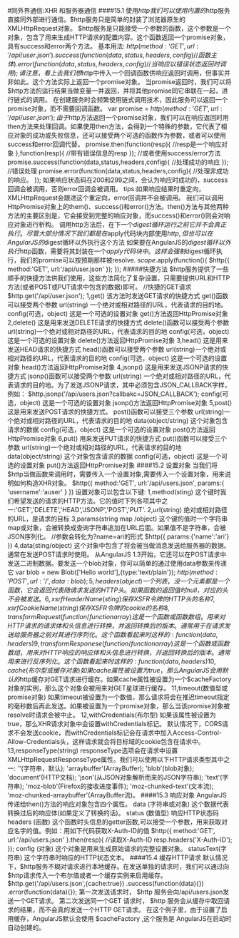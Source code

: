 #同外界通信:XHR 和服务器通信
####15.1 使用$http
    我们可以使用内置的$http服务直接同外部进行通信。$http服务只是简单的封装了浏览器原生的XMLHttpRequest对象。
    $http服务是只能接受一个参数的函数，这个参数是一个对象，包含了用来生成HTTP请求的配置内容。这个函数返回一个promise对象，具有success和error两个方法。
      基本用法:
        $http({
        	method:'GET',
        	url:'/api/user.json'
        }).success(function(data,status,headers,config){
        	//函数主体
        }).error(function(data,status,headers,config){
        	//当响应以错误状态返回时调用
        });
    请注意，看上去我们想$http中传入一个回调函数供响应返回时调用，但事实并非如此。这个方法实际上返回一个promise对象。
    当promise返回时，我们可以将$http方法的运行结果当做变量一并返回，并将其他promise同它串联在一起，进行链式的调用。
    在创建服务时会频繁使用链式调用技术，因此服务可以返回一个promise对象，而不需要回调函数。
      var promise = $http({
      	method:'GET',
      	url:'/api/user.json'
      });
    由于$http方法返回一个promise对象，我们可以在响应返回时用then方法来处理回调。如果使用then方法，会得到一个特殊的参数，它代表了相应对象的成功或失败信息，还可以接受两个可选的函数作为参数，或者可以使用success和error回调代替。
      promise.then(function(resp){
      	//resp是一个响应对象
      },function(resp){
      	//带有错误信息的resp
      });
      //或者使用success/error方法
      promise.success(function(data,status,headers,config){
      	//处理成功的响应
      });
      //错误处理
      promise.error(function(data,status,headers,config){
      	//处理非成功的响应。
      });
    如果响应状态码在200和299之间，会认为响应时成功的，success回调会被调用，否则error回调会被调用。
      tips:如果响应结果时重定向，XMLHttpRequest会跟进这个重定向，error回调并不会被调用。
    我们可以调用HttpPromise对象上的them()、success()和error()方法。then()方法与其他两种方法的主要区别是，它会接受到完整的响应对象，而success()和error()则会对响应对象进行析构。
    调用http方法后，在下一个$digest循环运行之前它并不会真正执行。尽管大部分情况下我们都是在$apply代码块内部使用$http,但也可以在AngularJS的$digest循环以外执行这个方法
    如果要在AngularJS的$digest循环以外执行$http函数，需要将其封装在一个$apply代码块中。这样会强制$digest循环执行，我们的promise可以按预期那样被resolve.
    $scope.$apply(function(){
    	$http({
    		method:'GET',
    		url:'/api/user.json'
    	});
    });
#####快捷方法
    $http服务提供了一些顺手的快捷方法供我们使用，这些方法简化了复杂设置，只需要提供URL和HTTP方法(或者POST或PUT请求中包含的数据)即可。
      //快捷的GET请求
      $http.get('/api/user.json');
    1,get()  该方法时发送GET请求的快捷方式
			get()函数可以接受两个参数
			url(string) 一个绝对或相对路径的URL，代表请求的目的地。
			config(可选，object)
			这是一个可选的设置对象
			get()方法返回HttpPromise对象
    2,delete()  这是用来发送DELETE请求的快捷方式
      delete()函数可以接受两个参数
      url(string)一个绝对或相对路径的URL，代表请求的目的地
      config(可选，object) 这是一个可选的设置对象
			delete()方法返回HttpPromise对象
    3,head()  这是用来发送HEAD请求的快捷方式
      head()函数可以接受两个参数
      url(string)一个绝对或相对路径的URL，代表请求的目的地
      config(可选，object) 这是一个可选的设置对象
			head()方法返回HttpPromise对象
    4,jsonp()  这是用来发送JSONP请求的快捷方式
			jsonp()函数可以接受两个参数
			url(string)
			一个绝对或相对路径的URL，代表请求的目的地。为了发送JSONP请求，其中必须包含JSON_CALLBACK字样，例如：
			  $http.jsonp('/api/users.json?callbakc=JSON_CALLBACK');
        config(可选，object) 这是一个可选的设置对象
  			jsonp()方法返回HttpPromise对象
    5,post() 这是用来发送POST请求的快捷方式。
      post()函数可以接受三个参数
      url(string)一个绝对或相对路径的URL，代表请求的目的地
      data(object/string) 这个对象包含请求的数据
      config(可选，object) 这是一个可选的设置对象
			post()方法返回HttpPromise对象
    6,put() 用来发送PUT请求的快捷方式
      put()函数可以接受三个参数
      url(string)一个绝对或相对路径的URL，代表请求的目的地
      data(object/string) 这个对象包含请求的数据
      config(可选，object) 这是一个可选的设置对象
			put()方法返回HttpPromise对象
####15.2 设置对象
    当我们将$http当做函数来调用时，需要传入一个设置对象,需要传入一个设置对象，用来说明如何构造XHR对象。
      $http({
      	method:'GET',
      	url:'/api/users.json',
      	params:{
      		'username':'auser'
      	}
      })
    设置对象可以包含以下键:
    1,method(sting)
      这个键时我们希望发送的请求的HTTP方法。它的值时下列各项其中之一:'GET','DELETE','HEAD','JSONP','POST','PUT'.
    2,url(string)
      绝对或相对路径的URL，是请求的目标
    3,params(string map /object)
      这个键的值时一个字符串map或对象，会被转换成查询字符串追加在URL后面。如果值不是字符串，会被JSON序列化。
        //参数会转化为?name=ari的形式
        $http({
        	params:{'name':'ari'}
        })
    4,data(sting/object)
      这个对象中包含了将会被当做消息发送给服务器的数据。通常在发送POST请求时使用。
      从AngularJS 1.3开始，它还可以在POST请求中发送二进制数据。要发送一个blob对象，你可以简单的通过使用data参数来传递它
        var blob = new Blob(['Hello world'],{type:'text/plain'});
        $http({
        	method:'POST',
        	url:'/',
        	data:blob
        });
    5,headers(object)
      一个列表，没一个元素都是一个函数，它会返回代表随请求发送的HTTP头。如果函数的返回值时null，对应的头不会被发送。
    6,xsrfHeaderName(sting)
      保存XSFR令牌的HTTP头的名称
    7,xsrfCookieName(string)
      保存XSFR令牌的cookie的名称
    8,transformRequest(function/function array)
      这是一个函数或函数数组，用来对HTTP请求的请求体和头信息进行转换，并返回转换后的版本。通常用于在请求发送给服务器之前对其进行序列化。
        这个函数看起来时这样的:
        function(data,headers){}
    9,transformResponese(function/function array)
      这是一个函数或函数数组，用来对HTTP响应的响应体和头信息进行转换，并返回转换后的版本。通常用来进行反序列化。
        这个函数看起来时这样的:
        function(data,headers){}
    10,cache(布尔型或缓存对象)
      如果cache属性被设置为true，那么AngularJS会用默认的$http缓存对GET请求进行缓存。如果cache属性被设置为一个$cacheFactory对象的实例，那么这个对象会被用来对GET星球进行缓存。
    11,timeout(数值型或promise对象)
      如果timeout被设置为一个数值，那么请求将会在推迟timeout指定的毫秒数后再此发送。如果被设置为一个promise对象，那么当该promise对象被resolve时请求会被中止。
    12,withCredentials(布尔型)
      如果该属性被设置为true，那么XHR请求对象中会设置withCredentials标记。
      默认情况下，CORS请求不会发送cookie，而withCredentials标记会在请求中加入Access-Control-Allow-Credentials头，这样请求就会将目标域的cookie包含在请求中。
    13,responseType(string)
      responseType选项会在请求中设置XMLHttpRequestResponseType属性。我们可以使用以下HTTP请求类型其中之一:
        ''(字符串，默认);
        'arraybuffer'(ArrayBuffer);
        'blob'(blob对象);
        'document'(HTTP文档);
        'json'(从JSON对象解析而来的JSON字符串);
        'text'(字符串);
        'moz-blob'(Firefox的接收进度事件);
        'moz-chunked-text'(文本流);
        'moz-chunked-arraybuffer'(ArrayBuffer流)。
####15.3 响应对象
    AngularJS传递给then()方法的响应对象包含四个属性。
    data (字符串或对象) 这个数据代表转换过后的响应体(如果定义了转换的话)。
    status (数值型) 响应HTTP状态码
    headers (函数)
    这个函数时头信息的getter函数,可以接受一个参数，用来获取对应名字的值。例如：用如下代码获取X-Auth-ID的值
      $http({
      	method:'GET',
      	url:'/api/users.json'
      }.then(resp){
      	//读取X-Auth-ID
      	resp.headers('X-Auth-ID');
      });
    config (对象)
    这个对象是用来生成原始请求的完整设置对象。
    statusText(字符串)
    这个字符串时响应的HTTP状态文本。
####15.4 缓存HTTP请求
    默认情况下，$http服务不糊对请求进行本地缓存。在发送单独的请求时，我们可以通过向$http请求传入一个布尔值或者一个缓存实例来启用缓存。
      $http.get('/api/users.json',{cache:true})
        .success(function(data){})
        .error(function(data){});
    第一次发送请求时， $http 服务会向/api/users.json发送一个GET请求。 第二次发送同一个GET
    请求时， $http 服务会从缓存中取回请求的结果，而不会真的发送一个HTTP GET请求。
    在这个例子里，由于设置了启用缓存，AngularJS默认会使用 $cacheFactory ,这个服务是
    AngularJS在启动时自动创建的。




